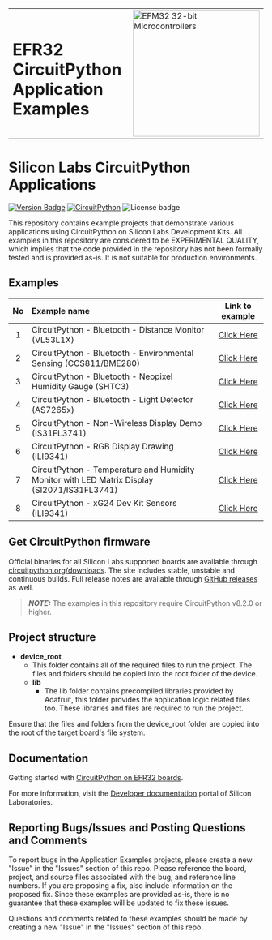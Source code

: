 <table border="0">
  <tr>
    <td align="left" valign="middle">
    <h1>EFR32 CircuitPython Application Examples</h1>
  </td>
  <td align="left" valign="middle">
    <a href="https://www.silabs.com/wireless/bluetooth">
      <img src="http://pages.silabs.com/rs/634-SLU-379/images/WGX-transparent.png"  title="Silicon Labs Wireless Gecko MCUs" alt="EFM32 32-bit Microcontrollers" width="250"/>
    </a>
  </td>
  </tr>
</table>

# Silicon Labs CircuitPython Applications #

[![Version Badge](https://img.shields.io/badge/-v1.2.1-green)](https://github.com/SiliconLabs/circuitpython_applications/releases)
[![CircuitPython](https://img.shields.io/badge/CircuitPython-v8.2.0+-green)](https://circuitpython.org/downloads?q=silabs)
![License badge](https://img.shields.io/badge/License-Zlib-green)

This repository contains example projects that demonstrate various applications using CircuitPython on Silicon Labs Development Kits.
All examples in this repository are considered to be EXPERIMENTAL QUALITY, which implies that the code provided in the repository has not been formally tested and is provided as-is. It is not suitable for production environments.

## Examples ##

| No | Example name | Link to example |
|:--:|:-------------|:---------------:|
|  1 | CircuitPython - Bluetooth - Distance Monitor (VL53L1X) | [Click Here](./cp_bluetooth_distance_monitor)|
|  2 | CircuitPython - Bluetooth - Environmental Sensing (CCS811/BME280) | [Click Here](./cp_bluetooth_environmental_sensing) |
|  3 | CircuitPython - Bluetooth - Neopixel Humidity Gauge (SHTC3) | [Click Here](./cp_bluetooth_neopixel_humidity_gauge) |
|  4 | CircuitPython - Bluetooth - Light Detector (AS7265x) | [Click Here](./cp_bluetooth_light_detector) |
|  5 | CircuitPython - Non-Wireless Display Demo (IS31FL3741) | [Click Here](./cp_non_wireless_display_demo) |
|  6 | CircuitPython - RGB Display Drawing (ILI9341) | [Click Here](./cp_rgb_display_drawing_ili9341) |
|  7 | CircuitPython - Temperature and Humidity Monitor with LED Matrix Display (SI2071/IS31FL3741) | [Click Here](./cp_temperature_and_humidty_monitor) |
|  8 | CircuitPython - xG24 Dev Kit Sensors (ILI9341) | [Click Here](./cp_xg24_dev_kit_sensors) |


## Get CircuitPython firmware ##

Official binaries for all Silicon Labs supported boards are available through
[circuitpython.org/downloads](https://circuitpython.org/downloads?q=silabs). The site includes stable, unstable and
continuous builds. Full release notes are available through
[GitHub releases](https://github.com/adafruit/circuitpython/releases) as well.


> **_NOTE:_** The examples in this repository require CircuitPython v8.2.0 or higher.


## Project structure

* **device_root**
  * This folder contains all of the required files to run the project. The files and folders should be copied into the root folder of the device.
  * **lib**
    * The lib folder contains precompiled libraries provided by Adafruit, this folder provides the application logic related files too. These libraries and files are required to run the project.


Ensure that the files and folders from the device_root folder are copied into the root of the target board's file system. 


## Documentation ##

Getting started with [CircuitPython on EFR32 boards](doc/running_circuitpython.md).

For more information, visit the [Developer documentation](https://docs.silabs.com/application-examples/latest/) portal of Silicon Laboratories.

## Reporting Bugs/Issues and Posting Questions and Comments ##

To report bugs in the Application Examples projects, please create a new "Issue" in the "Issues" section of this repo. Please reference the board, project, and source files associated with the bug, and reference line numbers. If you are proposing a fix, also include information on the proposed fix. Since these examples are provided as-is, there is no guarantee that these examples will be updated to fix these issues.

Questions and comments related to these examples should be made by creating a new "Issue" in the "Issues" section of this repo.
